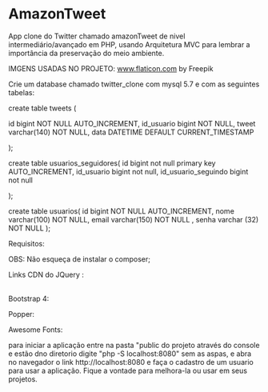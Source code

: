 # AmazonTweet
App clone do Twitter chamado amazonTweet de nivel intermediário/avançado em PHP, usando Arquitetura MVC para lembrar a importância da preservação do meio ambiente.


IMGENS USADAS NO PROJETO: www.flaticon.com  by Freepik

Crie um database chamado twitter_clone com mysql 5.7 e com as seguintes tabelas:

create table tweets (

  id bigint NOT NULL AUTO_INCREMENT,
  id_usuario bigint NOT NULL,
  tweet varchar(140) NOT NULL,
  data DATETIME DEFAULT CURRENT_TIMESTAMP

);

create table usuarios_seguidores(
	id bigint not null primary key AUTO_INCREMENT,
  id_usuario bigint not null,
  id_usuario_seguindo bigint not null
	
);

create table usuarios(
   id bigint NOT NULL AUTO_INCREMENT,
   nome varchar(100) NOT NULL,
   email varchar(150) NOT NULL ,
   senha varchar (32) NOT NULL
);

Requisitos:

OBS: Não esqueça de instalar o composer;

Links CDN do JQuery :

<script src="https://code.jquery.com/jquery-3.3.1.slim.min.js" integrity="sha384-q8i/X+965DzO0rT7abK41JStQIAqVgRVzpbzo5smXKp4YfRvH+8abtTE1Pi6jizo" crossorigin="anonymous"></script>

<br/>
Bootstrap 4:

<script src="https://stackpath.bootstrapcdn.com/bootstrap/4.1.3/js/bootstrap.min.js" integrity="sha384-ChfqqxuZUCnJSK3+MXmPNIyE6ZbWh2IMqE241rYiqJxyMiZ6OW/JmZQ5stwEULTy" crossorigin="anonymous"></script>

<link rel="stylesheet" href="https://stackpath.bootstrapcdn.com/bootstrap/4.1.3/css/bootstrap.min.css" integrity="sha384-MCw98/SFnGE8fJT3GXwEOngsV7Zt27NXFoaoApmYm81iuXoPkFOJwJ8ERdknLPMO" crossorigin="anonymous">


Popper:
<script src="https://cdnjs.cloudflare.com/ajax/libs/popper.js/1.14.3/umd/popper.min.js" integrity="sha384-ZMP7rVo3mIykV+2+9J3UJ46jBk0WLaUAdn689aCwoqbBJiSnjAK/l8WvCWPIPm49" crossorigin="anonymous"></script>


Awesome Fonts:
<link rel="stylesheet" href="https://use.fontawesome.com/releases/v5.5.0/css/all.css" integrity="sha384-B4dIYHKNBt8Bc12p+WXckhzcICo0wtJAoU8YZTY5qE0Id1GSseTk6S+L3BlXeVIU" crossorigin="anonymous">

para iniciar a aplicação entre na pasta "public do projeto através do console e estão dno diretorio digite "php -S localhost:8080" sem as aspas, e abra no navegador o link http://localhost:8080 e faça o cadastro de um usuario para usar a aplicação. Fique a vontade para melhora-la ou usar em seus projetos.
